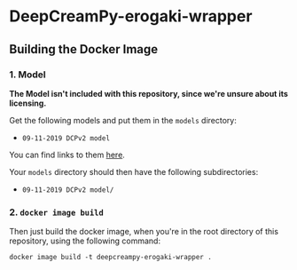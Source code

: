 # DeepCreamPy-erogaki-wrapper

## Building the Docker Image

### 1. Model

**The Model isn't included with this repository, since we're unsure about its licensing.**

Get the following models and put them in the `models` directory:

- `09-11-2019 DCPv2 model`

You can find links to them [here](https://github.com/erogaki-dev/DeepCreamPy/blob/master/docs/INSTALLATION.md).

Your `models` directory should then have the following subdirectories:

- `09-11-2019 DCPv2 model/`

### 2. `docker image build`

Then just build the docker image, when you're in the root directory of this repository, using the following command:

```
docker image build -t deepcreampy-erogaki-wrapper .
```
